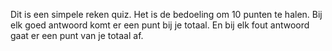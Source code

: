 Dit is een simpele reken quiz. Het is de bedoeling om 10 punten te halen. Bij elk goed antwoord komt er een punt bij je totaal. En bij elk fout antwoord gaat er een punt van je totaal af.